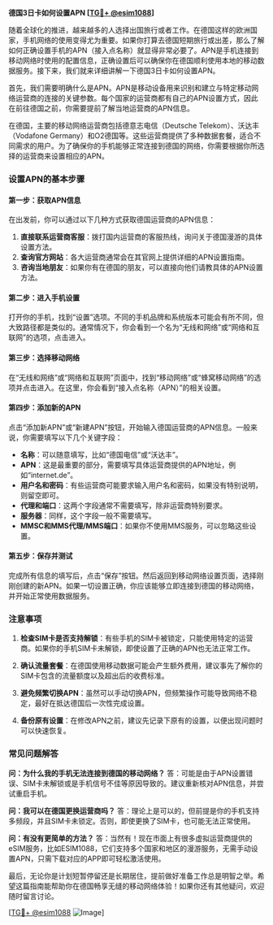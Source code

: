 **德国3日卡如何设置APN [[TG💪+ @esim1088](https://t.me/s/esim1088)]**

随着全球化的推进，越来越多的人选择出国旅行或者工作。在德国这样的欧洲国家，手机网络的使用变得尤为重要。如果你打算去德国短期旅行或出差，那么了解如何正确设置手机的APN（接入点名称）就显得非常必要了。APN是手机连接到移动网络时使用的配置信息，正确设置后可以确保你在德国顺利使用本地的移动数据服务。接下来，我们就来详细讲解一下德国3日卡如何设置APN。

首先，我们需要明确什么是APN。APN是移动设备用来识别和建立与特定移动网络运营商的连接的关键参数。每个国家的运营商都有自己的APN设置方式，因此在前往德国之前，你需要提前了解当地运营商的APN信息。

在德国，主要的移动网络运营商包括德意志电信（Deutsche Telekom）、沃达丰（Vodafone Germany）和O2德国等。这些运营商提供了多种数据套餐，适合不同需求的用户。为了确保你的手机能够正常连接到德国的网络，你需要根据你所选择的运营商来设置相应的APN。

### 设置APN的基本步骤

#### 第一步：获取APN信息
在出发前，你可以通过以下几种方式获取德国运营商的APN信息：
1. **直接联系运营商客服**：拨打国内运营商的客服热线，询问关于德国漫游的具体设置方法。
2. **查询官方网站**：各大运营商通常会在其官网上提供详细的APN设置指南。
3. **咨询当地朋友**：如果你有在德国的朋友，可以直接向他们请教具体的APN设置方法。

#### 第二步：进入手机设置
打开你的手机，找到“设置”选项。不同的手机品牌和系统版本可能会有所不同，但大致路径都是类似的。通常情况下，你会看到一个名为“无线和网络”或“网络和互联网”的选项，点击进入。

#### 第三步：选择移动网络
在“无线和网络”或“网络和互联网”页面中，找到“移动网络”或“蜂窝移动网络”的选项并点击进入。在这里，你会看到“接入点名称（APN）”的相关设置。

#### 第四步：添加新的APN
点击“添加新APN”或“新建APN”按钮，开始输入德国运营商的APN信息。一般来说，你需要填写以下几个关键字段：

- **名称**：可以随意填写，比如“德国电信”或“沃达丰”。
- **APN**：这是最重要的部分，需要填写具体运营商提供的APN地址，例如“internet.de”。
- **用户名和密码**：有些运营商可能要求输入用户名和密码，如果没有特别说明，则留空即可。
- **代理和端口**：这两个字段通常不需要填写，除非运营商特别要求。
- **服务器**：同样，这个字段一般不需要填写。
- **MMSC和MMS代理/MMS端口**：如果你不使用MMS服务，可以忽略这些设置。

#### 第五步：保存并测试
完成所有信息的填写后，点击“保存”按钮。然后返回到移动网络设置页面，选择刚刚创建的新APN。如果一切设置正确，你应该能够立即连接到德国的移动网络，并开始正常使用数据服务。

### 注意事项

1. **检查SIM卡是否支持解锁**：有些手机的SIM卡被锁定，只能使用特定的运营商。如果你的手机SIM卡未解锁，即使设置了正确的APN也无法正常工作。
   
2. **确认流量套餐**：在德国使用移动数据可能会产生额外费用，建议事先了解你的SIM卡包含的流量额度以及超出后的收费标准。

3. **避免频繁切换APN**：虽然可以手动切换APN，但频繁操作可能导致网络不稳定，最好在抵达德国后一次性完成设置。

4. **备份原有设置**：在修改APN之前，建议先记录下原有的设置，以便出现问题时可以快速恢复。

### 常见问题解答

**问：为什么我的手机无法连接到德国的移动网络？**
答：可能是由于APN设置错误、SIM卡未解锁或是手机信号不佳等原因导致的。建议重新核对APN信息，并尝试重启手机。

**问：我可以在德国更换运营商吗？**
答：理论上是可以的，但前提是你的手机支持多频段，并且SIM卡未锁定。否则，即使更换了SIM卡，也可能无法正常使用。

**问：有没有更简单的方法？**
答：当然有！现在市面上有很多虚拟运营商提供的eSIM服务，比如ESIM1088，它们支持多个国家和地区的漫游服务，无需手动设置APN，只需下载对应的APP即可轻松激活使用。

最后，无论你是计划短暂停留还是长期居住，提前做好准备工作总是明智之举。希望这篇指南能帮助你在德国畅享无缝的移动网络体验！如果你还有其他疑问，欢迎随时留言讨论。

[[TG💪+ @esim1088](https://t.me/s/esim1088) ![Image](https://i.postimg.cc/4NQfJmqS/Snipaste-2025-05-13-00-14-12.png)]